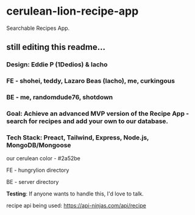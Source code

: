 # cerulean-lion-recipe-app

Searchable Recipes App.

## still editing this readme...

### **Design**: Eddie P (1Dedios) & lacho

### **FE** - shohei, teddy, Lazaro Beas (lacho), me, curkingous

### **BE** - me, randomdude76, shotdown

### **Goal**: Achieve an advanced MVP version of the Recipe App - search for recipes and add your own to our database.

### **Tech Stack**: Preact, Tailwind, Express, Node.js, MongoDB/Mongoose

our cerulean color - #2a52be

FE - hungrylion directory

BE - server directory

**Testing**: If anyone wants to handle this, I'd love to talk.

recipe api being used:
https://api-ninjas.com/api/recipe
